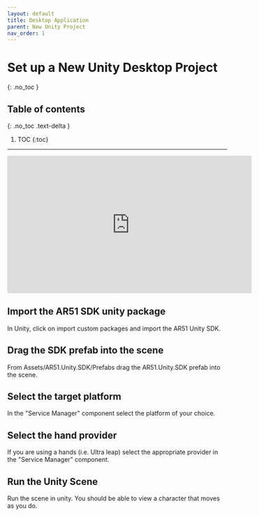 ```yaml
---
layout: default
title: Desktop Application
parent: New Unity Project
nav_order: 1
---
```


# Set up a New Unity Desktop Project
{: .no_toc }

## Table of contents
{: .no_toc .text-delta }

1. TOC
{:toc}

---

<iframe width="560" height="315" src="https://www.youtube.com/embed/rsN7I83gimU" frameborder="0" allowfullscreen></iframe>

## Import the AR51 SDK unity package
In Unity, click on import custom packages and import the AR51 Unity SDK.

## Drag the SDK prefab into the scene

From Assets/AR51.Unity.SDK/Prefabs drag the AR51.Unity.SDK prefab into the scene.

## Select the target platform
In the "Service Manager" component select the platform of your choice.

## Select the hand provider
If you are using a hands (i.e. Ultra leap) select the appropriate provider in the "Service Manager" component.

## Run the Unity Scene
Run the scene in unity. 
You should be able to view a character that moves as you do.
